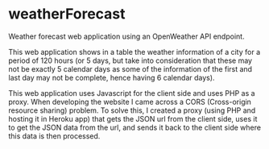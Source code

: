 # weatherForecast
Weather forecast web application using an OpenWeather API endpoint.

This web application shows in a table the weather information of a city for a period of 120 hours (or 5 days, but take into consideration that these may not be exactly 5 calendar days as some of the information of the first and last day may not be complete, hence having 6 calendar days).

This web application uses Javascript for the client side and uses PHP as a proxy. When developing the website I came across a CORS (Cross-origin resource sharing) problem. To solve this, I created a proxy (using PHP and hosting it in Heroku app) that gets the JSON url from the client side, uses it to get the JSON data from the url, and sends it back to the client side where this data is then processed.
